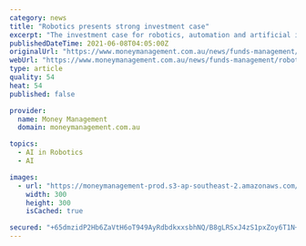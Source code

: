 ```yaml
---
category: news
title: "Robotics presents strong investment case"
excerpt: "The investment case for robotics, automation and artificial intelligence (AI) is much more diverse than currently realised and is still in the early stages of what will prove to be a long-term trend,"
publishedDateTime: 2021-06-08T04:05:00Z
originalUrl: "https://www.moneymanagement.com.au/news/funds-management/robotics-presents-strong-investment-case"
webUrl: "https://www.moneymanagement.com.au/news/funds-management/robotics-presents-strong-investment-case"
type: article
quality: 54
heat: 54
published: false

provider:
  name: Money Management
  domain: moneymanagement.com.au

topics:
  - AI in Robotics
  - AI

images:
  - url: "https://moneymanagement-prod.s3-ap-southeast-2.amazonaws.com/s3fs-public/field/image/robo%20hybrid300.jpg"
    width: 300
    height: 300
    isCached: true

secured: "+65dmzidP2Hb6ZaVtH6oT949AyRdbdkxxsbhNQ/B8gLRSxJ4zS1pxZoy6T1N+7LqyPZamFM9EFbPhhzlRmAFsk4qupFUsix7htD/rpKDFplpAQvC+/SP4rva8vJIkhauVG+JkQJ9fgVFApIq+pm+ddJbIMLpS6jTAb2PBCAQ5wnQYlfBLbdZYxv0JRb4xyAzDrkD02mOhChlBCdu+O/PrTFI9FWyhAQC6Wphs5qV/B2pdfFUed6hXbXdQFpiHzhBzL8WVDIVK3FO3sXDHjcSbIYO4hea8Nky0wCl8RqKaLBYH6kaCLVWf//4rh8kiJC7trghvUw1uIJaP0ngUstix7RuKVmbfsrmIc77Y5ErUhg=;RxiaWtWeJeYEWYIHT3/NlA=="
---
```


